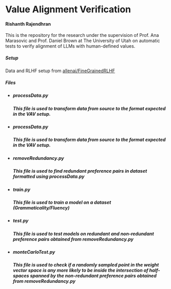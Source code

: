 <h1>
    Value Alignment Verification
</h1>
<h4>
    Rishanth Rajendhran
</h4>
<p>
    This is the repository for the research under the supervision of Prof. Ana Marasovic and Prof. Daniel Brown at The University of Utah on automatic tests to verify alignment of LLMs with human-defined values.
</p>
<h5>
    Setup
</h5>
<p>
    Data and RLHF setup from <a href="https://github.com/allenai/FineGrainedRLHF">allenai/FineGrainedRLHF</a>
</p>
<h5>
    Files
</h5>
<ul>
    <li>
        <h5>
            processData.py
        <h5>
        <p>
            This file is used to transform data from source to the format expected in the VAV setup. 
        </p>
    </li>
    <li>
        <h5>
            processData.py
        <h5>
        <p>
            This file is used to transform data from source to the format expected in the VAV setup. 
        </p>
    </li>
    <li>
        <h5>
            removeRedundancy.py
        <h5>
        <p>
            This file is used to find redundant preference pairs in dataset formatted using processData.py 
        </p>
    </li>
    <li>
        <h5>
            train.py
        <h5>
        <p>
            This file is used to train a model on a dataset (Grammaticality/Fluency)
        </p>
    </li>
    <li>
        <h5>
            test.py
        <h5>
        <p>
            This file is used to test models on redundant and non-redundant preference pairs obtained from removeRedundancy.py 
        </p>
    </li>
    <li>
        <h5>
            monteCarloTest.py
        <h5>
        <p>
            This file is used to check if a randomly sampled point in the weight vector space is any more likely to be inside the intersection of half-spaces spanned by the non-redundant preference pairs obtained from removeRedundancy.py 
        </p>
    </li>
</ul>